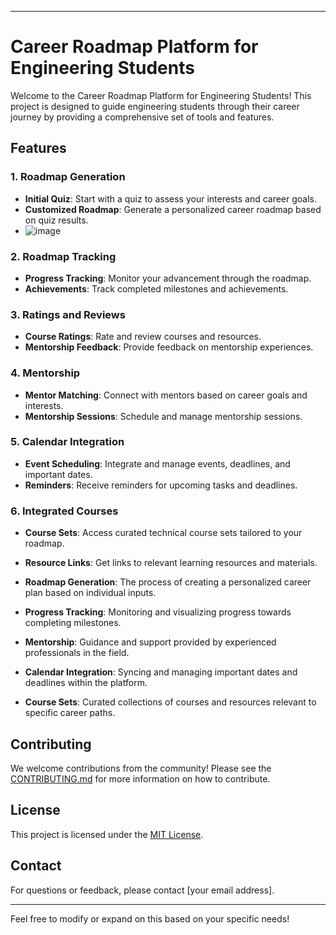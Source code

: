 
---

# Career Roadmap Platform for Engineering Students

Welcome to the Career Roadmap Platform for Engineering Students! This project is designed to guide engineering students through their career journey by providing a comprehensive set of tools and features.

## Features

### 1. **Roadmap Generation**
   - **Initial Quiz**: Start with a quiz to assess your interests and career goals.
   - **Customized Roadmap**: Generate a personalized career roadmap based on quiz results.
   - ![image](https://github.com/user-attachments/assets/98475aee-b47d-448b-a9a5-25f5e0bc0a91)


### 2. **Roadmap Tracking**
   - **Progress Tracking**: Monitor your advancement through the roadmap.
   - **Achievements**: Track completed milestones and achievements.

### 3. **Ratings and Reviews**
   - **Course Ratings**: Rate and review courses and resources.
   - **Mentorship Feedback**: Provide feedback on mentorship experiences.

### 4. **Mentorship**
   - **Mentor Matching**: Connect with mentors based on career goals and interests.
   - **Mentorship Sessions**: Schedule and manage mentorship sessions.

### 5. **Calendar Integration**
   - **Event Scheduling**: Integrate and manage events, deadlines, and important dates.
   - **Reminders**: Receive reminders for upcoming tasks and deadlines.

### 6. **Integrated Courses**
   - **Course Sets**: Access curated technical course sets tailored to your roadmap.
   - **Resource Links**: Get links to relevant learning resources and materials.

- **Roadmap Generation**: The process of creating a personalized career plan based on individual inputs.
- **Progress Tracking**: Monitoring and visualizing progress towards completing milestones.
- **Mentorship**: Guidance and support provided by experienced professionals in the field.
- **Calendar Integration**: Syncing and managing important dates and deadlines within the platform.
- **Course Sets**: Curated collections of courses and resources relevant to specific career paths.


## Contributing

We welcome contributions from the community! Please see the [CONTRIBUTING.md](CONTRIBUTING.md) for more information on how to contribute.

## License

This project is licensed under the [MIT License](LICENSE).

## Contact

For questions or feedback, please contact [your email address].

---

Feel free to modify or expand on this based on your specific needs!
